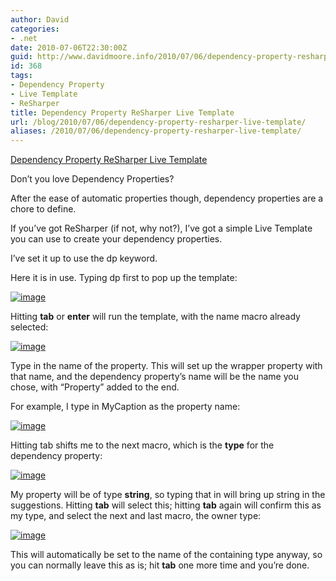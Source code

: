 ```yaml
---
author: David
categories:
- .net
date: 2010-07-06T22:30:00Z
guid: http://www.davidmoore.info/2010/07/06/dependency-property-resharper-live-template/
id: 368
tags:
- Dependency Property
- Live Template
- ReSharper
title: Dependency Property ReSharper Live Template
url: /blog/2010/07/06/dependency-property-resharper-live-template/
aliases: /2010/07/06/dependency-property-resharper-live-template/
---
```


[Dependency Property ReSharper Live Template](http://www.sadrobot.co.nz/wp-content/uploads/2010/07/DependencyPropertyLiveTemplate.zip)

Don’t you love Dependency Properties?

After the ease of automatic properties though, dependency properties are a chore to define.

If you’ve got ReSharper (if not, why not?), I’ve got a simple Live Template you can use to create your dependency properties.

I’ve set it up to use the dp keyword.

Here it is in use. Typing dp first to pop up the template:

[<img class="wlDisabledImage" style="margin: 0px; display: inline; border-width: 0px;" title="image" src="http://www.sadrobot.co.nz/wp-content/uploads/2010/07/image.png" border="0" alt="image" />](http://www.sadrobot.co.nz/wp-content/uploads/2010/07/image.png)

Hitting **tab** or **enter** will run the template, with the name macro already selected:

[<img class="wlDisabledImage" style="margin: 0px; display: inline; border-width: 0px;" title="image" src="http://www.sadrobot.co.nz/wp-content/uploads/2010/07/image1.png" border="0" alt="image" />](http://www.sadrobot.co.nz/wp-content/uploads/2010/07/image1.png)

Type in the name of the property. This will set up the wrapper property with that name, and the dependency property’s name will be the name you chose, with “Property” added to the end.

For example, I type in MyCaption as the property name:

[<img class="wlDisabledImage" style="margin: 0px; display: inline; border-width: 0px;" title="image" src="http://www.sadrobot.co.nz/wp-content/uploads/2010/07/image2.png" border="0" alt="image" />](http://www.sadrobot.co.nz/wp-content/uploads/2010/07/image2.png)

Hitting tab shifts me to the next macro, which is the **type** for the dependency property:

[<img class="wlDisabledImage" style="display: inline; border-width: 0px;" title="image" src="http://www.sadrobot.co.nz/wp-content/uploads/2010/07/image3.png" border="0" alt="image" />](http://www.sadrobot.co.nz/wp-content/uploads/2010/07/image3.png)

My property will be of type **string**, so typing that in will bring up string in the suggestions. Hitting **tab** will select this; hitting **tab** again will confirm this as my type, and select the next and last macro, the owner type:

[<img class="wlDisabledImage" style="margin: 0px; display: inline; border-width: 0px;" title="image" src="http://www.sadrobot.co.nz/wp-content/uploads/2010/07/image4.png" border="0" alt="image" />](http://www.sadrobot.co.nz/wp-content/uploads/2010/07/image4.png)

This will automatically be set to the name of the containing type anyway, so you can normally leave this as is; hit **tab** one more time and you’re done.